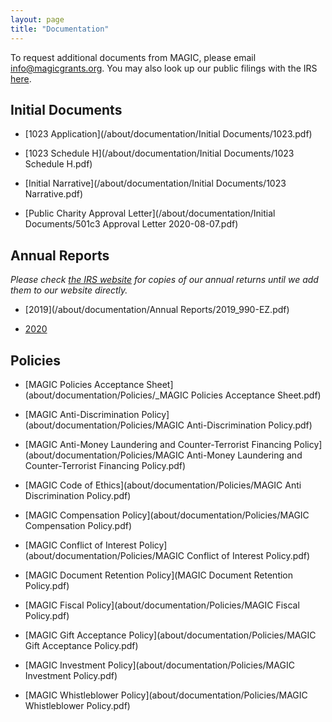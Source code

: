 ```yaml
---
layout: page
title: "Documentation"
---
```


To request additional documents from MAGIC, please email [info@magicgrants.org](mailto:info@magicgrants.org). You may also look up our public filings with the IRS [here](https://apps.irs.gov/app/eos/detailsPage?ein=825183590&name=Multidisciplinary%20Academic%20Grants%20in%20Cryptocurrencies&city=Littleton&state=CO&countryAbbr=US&dba=&type=CHARITIES,%20COPYOFRETURNS&orgTags=CHARITIES&orgTags=COPYOFRETURNS).

## Initial Documents

* [1023 Application](/about/documentation/Initial Documents/1023.pdf)

* [1023 Schedule H](/about/documentation/Initial Documents/1023 Schedule H.pdf)

* [Initial Narrative](/about/documentation/Initial Documents/1023 Narrative.pdf)

* [Public Charity Approval Letter](/about/documentation/Initial Documents/501c3 Approval Letter 2020-08-07.pdf)

## Annual Reports

*Please check [the IRS website](https://apps.irs.gov/app/eos/detailsPage?ein=825183590&name=Multidisciplinary%20Academic%20Grants%20in%20Cryptocurrencies&city=Littleton&state=CO&countryAbbr=US&dba=&type=CHARITIES,%20COPYOFRETURNS&orgTags=CHARITIES&orgTags=COPYOFRETURNS) for copies of our annual returns until we add them to our website directly.*

* [2019](/about/documentation/Annual Reports/2019_990-EZ.pdf)

* [2020]()

## Policies

* [MAGIC Policies Acceptance Sheet](about/documentation/Policies/_MAGIC Policies Acceptance Sheet.pdf)

* [MAGIC Anti-Discrimination Policy](about/documentation/Policies/MAGIC Anti-Discrimination Policy.pdf)

* [MAGIC Anti-Money Laundering and Counter-Terrorist Financing Policy](about/documentation/Policies/MAGIC Anti-Money Laundering and Counter-Terrorist Financing Policy.pdf)

* [MAGIC Code of Ethics](about/documentation/Policies/MAGIC Anti Discrimination Policy.pdf)

* [MAGIC Compensation Policy](about/documentation/Policies/MAGIC Compensation Policy.pdf)

* [MAGIC Conflict of Interest Policy](about/documentation/Policies/MAGIC Conflict of Interest Policy.pdf)

* [MAGIC Document Retention Policy](MAGIC Document Retention Policy.pdf)

* [MAGIC Fiscal Policy](about/documentation/Policies/MAGIC Fiscal Policy.pdf)

* [MAGIC Gift Acceptance Policy](about/documentation/Policies/MAGIC Gift Acceptance Policy.pdf)

* [MAGIC Investment Policy](about/documentation/Policies/MAGIC Investment Policy.pdf)

* [MAGIC Whistleblower Policy](about/documentation/Policies/MAGIC Whistleblower Policy.pdf)
